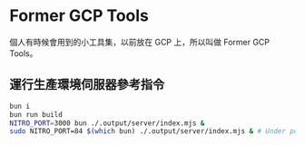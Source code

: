 # Former GCP Tools

個人有時候會用到的小工具集，以前放在 GCP 上，所以叫做 Former GCP Tools。

## 運行生產環境伺服器參考指令

```bash
bun i
bun run build
NITRO_PORT=3000 bun ./.output/server/index.mjs &
sudo NITRO_PORT=84 $(which bun) ./.output/server/index.mjs & # Under port 1024
```
